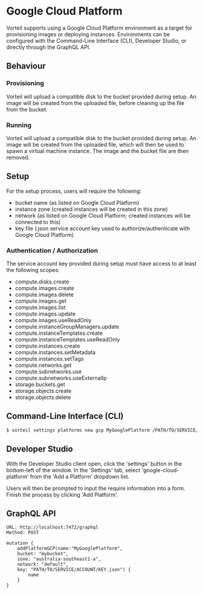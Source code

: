 # Google Cloud Platform

Vorteil supports using a Google Cloud Platform environment as a target for provisioning images or deploying instances. Environments can be configured with the Command-Line Interface (CLI), Developer Studio, or directly through the GraphQL API.

## Behaviour
### Provisioning
Vorteil will upload a compatible disk to the bucket provided during setup. An image will be created from the uploaded file, before cleaning up the file from the bucket.

### Running
Vorteil will upload a compatible disk to the bucket provided during setup. An image will be created from the uploaded file, which will then be used to spawn a virtual machine instance. The image and the bucket file are then removed.

## Setup
For the setup process, users will require the following:

- bucket name (as listed on Google Cloud Platform)
- instance zone (created instances will be created in this zone)
- network (as listed on Google Cloud Platform; created instances will be connected to this)
- key file (.json service account key used to authorize/authenticate with Google Cloud Platform)

### Authentication / Authorization
The service account key provided during setup must have access to at least the following scopes:

- compute.disks.create
- compute.images.create
- compute.images.delete
- compute.images.get
- compute.images.list
- compute.images.update
- compute.images.useReadOnly
- compute.instanceGroupManagers.update
- compute.instanceTemplates.create
- compute.instanceTemplates.useReadOnly
- compute.instances.create
- compute.instances.setMetadata
- compute.instances.setTags
- compute.networks.get
- compute.subnetworks.use
- compute.subnetworks.useExternalIp
- storage.buckets.get
- storage.objects.create
- storage.objects.delete

## Command-Line Interface (CLI)
```bash
$ vorteil settings platforms new gcp MyGooglePlatform /PATH/TO/SERVICE/ACCOUNT/KEY.json --bucket mybucket --network default --zone australia-southeast1-a
```

## Developer Studio
With the Developer Studio client open, click the 'settings' button in the bottom-left of the window. In the 'Settings' tab, select 'google-cloud-platform' from the 'Add a Platform' dropdown list.

Users will then be prompted to input the require information into a form. Finish the process by clicking 'Add Platform'.

## GraphQL API
```
URL: http://localhost:7472/graphql
Method: POST

mutation {
    addPlatformGCP(name:"MyGooglePlatform",
    bucket: "mybucket",
    zone: "australia-southeast1-a",
    network: "default",
    key: "PATH/TO/SERVICE/ACCOUNT/KEY.json") {
        name
    }
}
```